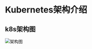 # Kubernetes架构介绍

## k8s架构图

  ![架构图](https://github.com/Lancger/opsfull/blob/master/images/k8s%E6%9E%B6%E6%9E%84%E5%9B%BE.jpg)
